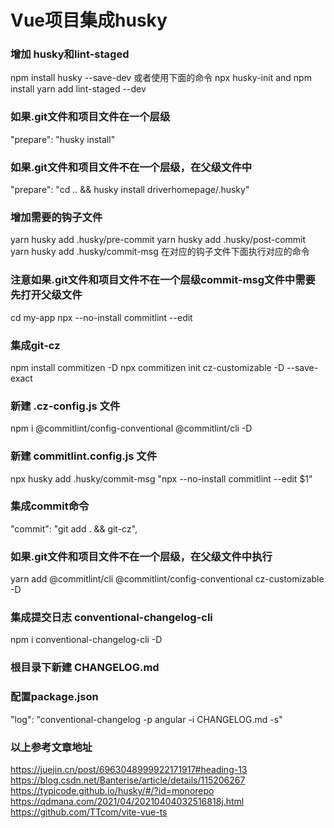 # Vue项目集成husky
### 增加  husky和lint-staged
npm install husky --save-dev 或者使用下面的命令
npx husky-init and npm install
yarn add lint-staged --dev
### 如果.git文件和项目文件在一个层级
"prepare": "husky install" 
### 如果.git文件和项目文件不在一个层级，在父级文件中
"prepare": "cd .. && husky install driverhomepage/.husky"
### 增加需要的钩子文件
yarn husky add .husky/pre-commit
yarn husky add .husky/post-commit
yarn husky add .husky/commit-msg
在对应的钩子文件下面执行对应的命令
### 注意如果.git文件和项目文件不在一个层级commit-msg文件中需要先打开父级文件
cd my-app
npx --no-install commitlint --edit

### 集成git-cz
npm install commitizen -D
npx commitizen init cz-customizable -D --save-exact
### 新建 .cz-config.js 文件
npm i @commitlint/config-conventional @commitlint/cli -D

### 新建 commitlint.config.js 文件
npx husky add .husky/commit-msg "npx --no-install commitlint --edit $1"
### 集成commit命令
"commit": "git add . && git-cz",
### 如果.git文件和项目文件不在一个层级，在父级文件中执行
yarn add @commitlint/cli @commitlint/config-conventional cz-customizable -D

### 集成提交日志 conventional-changelog-cli
npm i conventional-changelog-cli -D
### 根目录下新建 CHANGELOG.md
### 配置package.json
"log": "conventional-changelog -p angular -i CHANGELOG.md -s"

### 以上参考文章地址
https://juejin.cn/post/6963048999922171917#heading-13
https://blog.csdn.net/Banterise/article/details/115206267
https://typicode.github.io/husky/#/?id=monorepo
https://qdmana.com/2021/04/20210404032516818j.html
https://github.com/TTcom/vite-vue-ts
